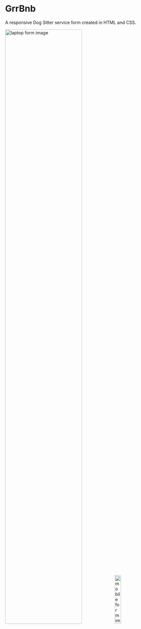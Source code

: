 # GrrBnb
A responsive Dog Sitter service form created in HTML and CSS.

<img src="https://user-images.githubusercontent.com/72370287/124026039-2fde2280-d9bf-11eb-834a-bc6a1530d60e.jpg" width="70%" alt="laptop form image"/><img src="https://user-images.githubusercontent.com/72370287/124026029-2ce33200-d9bf-11eb-87ff-18c25baea710.png" width="20%" alt="mobile form image"/>

